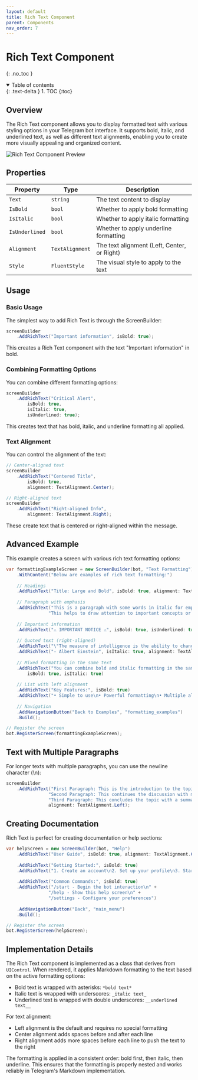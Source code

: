 ```yaml
---
layout: default
title: Rich Text Component
parent: Components
nav_order: 7
---
```


# Rich Text Component
{: .no_toc }

<details open markdown="block">
  <summary>
    Table of contents
  </summary>
  {: .text-delta }
1. TOC
{:toc}
</details>

## Overview

The Rich Text component allows you to display formatted text with various styling options in your Telegram bot interface. It supports bold, italic, and underlined text, as well as different text alignments, enabling you to create more visually appealing and organized content.

![Rich Text Component Preview](/assets/images/components/rich-text.png)

## Properties

| Property | Type | Description |
|----------|------|-------------|
| `Text` | `string` | The text content to display |
| `IsBold` | `bool` | Whether to apply bold formatting |
| `IsItalic` | `bool` | Whether to apply italic formatting |
| `IsUnderlined` | `bool` | Whether to apply underline formatting |
| `Alignment` | `TextAlignment` | The text alignment (Left, Center, or Right) |
| `Style` | `FluentStyle` | The visual style to apply to the text |

## Usage

### Basic Usage

The simplest way to add Rich Text is through the ScreenBuilder:

```csharp
screenBuilder
    .AddRichText("Important information", isBold: true);
```

This creates a Rich Text component with the text "Important information" in bold.

### Combining Formatting Options

You can combine different formatting options:

```csharp
screenBuilder
    .AddRichText("Critical Alert", 
        isBold: true, 
        isItalic: true, 
        isUnderlined: true);
```

This creates text that has bold, italic, and underline formatting all applied.

### Text Alignment

You can control the alignment of the text:

```csharp
// Center-aligned text
screenBuilder
    .AddRichText("Centered Title", 
        isBold: true, 
        alignment: TextAlignment.Center);

// Right-aligned text
screenBuilder
    .AddRichText("Right-aligned Info", 
        alignment: TextAlignment.Right);
```

These create text that is centered or right-aligned within the message.

## Advanced Example

This example creates a screen with various rich text formatting options:

```csharp
var formattingExampleScreen = new ScreenBuilder(bot, "Text Formatting")
    .WithContent("Below are examples of rich text formatting:")
    
    // Headings
    .AddRichText("Title: Large and Bold", isBold: true, alignment: TextAlignment.Center)
    
    // Paragraph with emphasis
    .AddRichText("This is a paragraph with some words in italic for emphasis. " +
                "This helps to draw attention to important concepts or terms.", isItalic: false)
    
    // Important information
    .AddRichText("⚠️ IMPORTANT NOTICE ⚠️", isBold: true, isUnderlined: true, alignment: TextAlignment.Center)
    
    // Quoted text (right-aligned)
    .AddRichText("\"The measure of intelligence is the ability to change.\"", alignment: TextAlignment.Right)
    .AddRichText("- Albert Einstein", isItalic: true, alignment: TextAlignment.Right)
    
    // Mixed formatting in the same text
    .AddRichText("You can combine bold and italic formatting in the same text when needed.", 
        isBold: true, isItalic: true)
    
    // List with left alignment
    .AddRichText("Key Features:", isBold: true)
    .AddRichText("• Simple to use\n• Powerful formatting\n• Multiple alignment options")
    
    // Navigation
    .AddNavigationButton("Back to Examples", "formatting_examples")
    .Build();

// Register the screen
bot.RegisterScreen(formattingExampleScreen);
```

## Text with Multiple Paragraphs

For longer texts with multiple paragraphs, you can use the newline character (\n):

```csharp
screenBuilder
    .AddRichText("First Paragraph: This is the introduction to the topic.\n\n" +
                "Second Paragraph: This continues the discussion with more details.\n\n" +
                "Third Paragraph: This concludes the topic with a summary.",
                alignment: TextAlignment.Left);
```

## Creating Documentation

Rich Text is perfect for creating documentation or help sections:

```csharp
var helpScreen = new ScreenBuilder(bot, "Help")
    .AddRichText("User Guide", isBold: true, alignment: TextAlignment.Center)
    
    .AddRichText("Getting Started:", isBold: true)
    .AddRichText("1. Create an account\n2. Set up your profile\n3. Start using features")
    
    .AddRichText("Common Commands:", isBold: true)
    .AddRichText("/start - Begin the bot interaction\n" +
                "/help - Show this help screen\n" +
                "/settings - Configure your preferences")
    
    .AddNavigationButton("Back", "main_menu")
    .Build();

// Register the screen
bot.RegisterScreen(helpScreen);
```

## Implementation Details

The Rich Text component is implemented as a class that derives from `UIControl`. When rendered, it applies Markdown formatting to the text based on the active formatting options:

- Bold text is wrapped with asterisks: `*bold text*`
- Italic text is wrapped with underscores: `_italic text_`
- Underlined text is wrapped with double underscores: `__underlined text__`

For text alignment:
- Left alignment is the default and requires no special formatting
- Center alignment adds spaces before and after each line
- Right alignment adds more spaces before each line to push the text to the right

The formatting is applied in a consistent order: bold first, then italic, then underline. This ensures that the formatting is properly nested and works reliably in Telegram's Markdown implementation. 